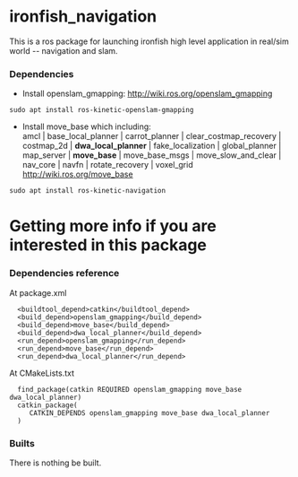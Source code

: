 # ironfish_navigation
This is a ros package for launching ironfish high level application in real/sim world -- navigation and slam. 

### Dependencies
- Install openslam_gmapping:
http://wiki.ros.org/openslam_gmapping
```
sudo apt install ros-kinetic-openslam-gmapping
```
- Install move_base which including:  
amcl | base_local_planner | carrot_planner | clear_costmap_recovery | costmap_2d | **dwa_local_planner** | 
fake_localization | global_planner | map_server | **move_base** | move_base_msgs | move_slow_and_clear | nav_core | navfn | 
rotate_recovery | voxel_grid  
http://wiki.ros.org/move_base
```
sudo apt install ros-kinetic-navigation
```

# Getting more info if you are interested in this package
### Dependencies reference
At package.xml
```
  <buildtool_depend>catkin</buildtool_depend>
  <build_depend>openslam_gmapping</build_depend>
  <build_depend>move_base</build_depend>
  <build_depend>dwa_local_planner</build_depend>
  <run_depend>openslam_gmapping</run_depend>
  <run_depend>move_base</run_depend>
  <run_depend>dwa_local_planner</run_depend>
```
At CMakeLists.txt
```
  find_package(catkin REQUIRED openslam_gmapping move_base dwa_local_planner)
  catkin_package(
     CATKIN_DEPENDS openslam_gmapping move_base dwa_local_planner
  )
```

### Builts
There is nothing be built.
